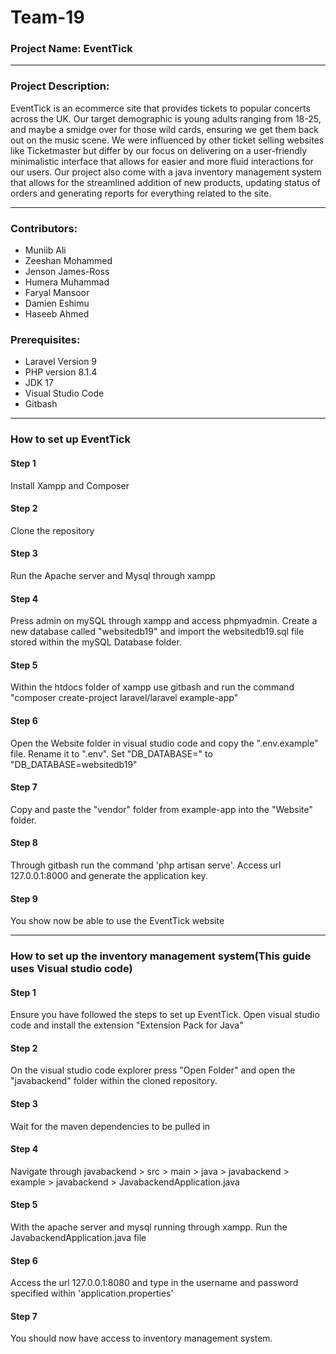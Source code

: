 ﻿# Team-19

### Project Name: EventTick

---

### Project Description:

EventTick is an ecommerce site that provides tickets to popular concerts across the UK. Our target demographic is young adults ranging from 18-25, and maybe a smidge over for those wild cards, ensuring we get them back out on the music scene. We were influenced by other ticket selling websites like Ticketmaster but differ by our focus on delivering on a user-friendly minimalistic interface that allows for easier and more fluid interactions for our users.​ Our project also come with a java inventory management system that allows for the streamlined addition of new products, updating status of orders and generating reports for everything related to the site.

---

### Contributors:

* Muniib Ali
* Zeeshan Mohammed
* Jenson James-Ross 
* Humera Muhammad
* Faryal Mansoor
* Damien Eshimu
* Haseeb Ahmed

### Prerequisites:

* Laravel Version 9
* PHP version 8.1.4
* JDK 17
* Visual Studio Code
* Gitbash

---

### How to set up EventTick

#### Step 1

Install Xampp and Composer

#### Step 2

Clone the repository

#### Step 3

Run the Apache server and Mysql through xampp

#### Step 4

Press admin on mySQL through xampp and access phpmyadmin. Create a new database called "websitedb19" and import the websitedb19.sql file stored within the mySQL Database folder.

#### Step 5

Within the htdocs folder of xampp use gitbash and run the command "composer create-project laravel/laravel example-app"

#### Step 6

Open the Website folder in visual studio code and copy the ".env.example" file. Rename it to ".env". Set "DB_DATABASE="  to "DB_DATABASE=websitedb19"

#### Step 7

Copy and paste the "vendor" folder from example-app into the "Website" folder.

#### Step 8

Through gitbash run the command 'php artisan serve'. Access url 127.0.0.1:8000 and generate the application key. 

#### Step 9

You show now be able to use the EventTick website

---

### How to set up the inventory management system(This guide uses Visual studio code)

#### Step 1

Ensure you have followed the steps to set up EventTick. Open visual studio code and install the extension "Extension Pack for Java"

#### Step 2

On the visual studio code explorer press "Open Folder" and open the "javabackend" folder within the cloned repository.

#### Step 3

Wait for the maven dependencies to be pulled in

#### Step 4

Navigate through javabackend > src > main > java > javabackend > example > javabackend > JavabackendApplication.java

#### Step 5

With the apache server and mysql running through xampp. Run the JavabackendApplication.java file

#### Step 6

Access the url 127.0.0.1:8080 and type in the username and password specified within 'application.properties'

#### Step 7

You should now have access to inventory management system.







